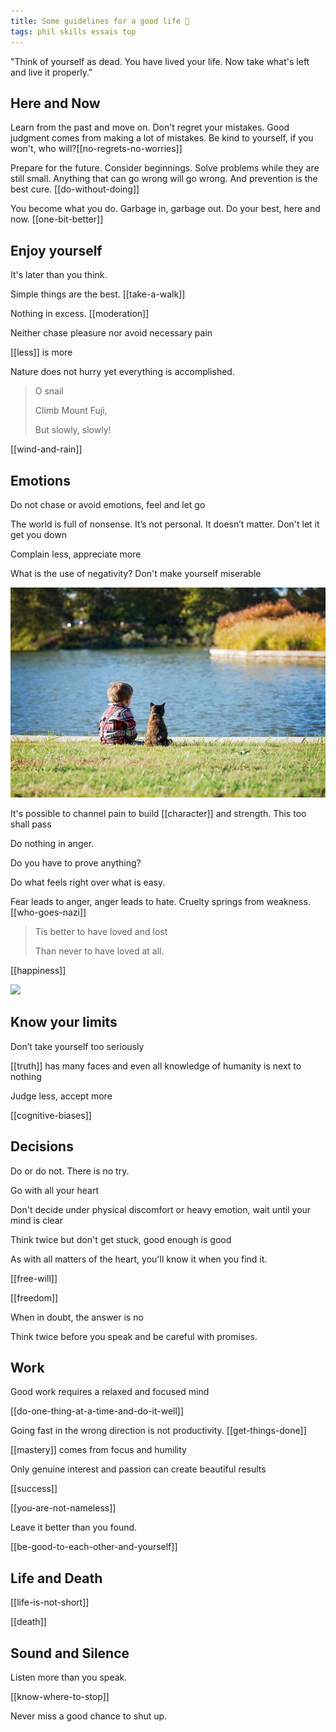 ```yaml
---
title: Some guidelines for a good life 🌱
tags: phil skills essais top
---
```



"Think of yourself as dead. You have lived your life. Now take what's left and live it properly."

## Here and Now  

Learn from the past and move on. Don't regret your mistakes. Good judgment comes from making a lot of mistakes. Be kind to yourself, if you won't, who will?[[no-regrets-no-worries]]

Prepare for the future. Consider beginnings. Solve problems while they are still small. Anything that can go wrong will go wrong. And prevention is the best cure. [[do-without-doing]]

You become what you do. Garbage in, garbage out. Do your best, here and now. [[one-bit-better]]

## Enjoy yourself

It's later than you think. 

Simple things are the best. [[take-a-walk]]

Nothing in excess. [[moderation]]

Neither chase pleasure nor avoid necessary pain

[[less]] is more 

Nature does not hurry yet everything is accomplished. 

> O snail
>
> Climb Mount Fuji,
>
> But slowly, slowly!

[[wind-and-rain]]

## Emotions 

Do not chase or avoid emotions, feel and let go

The world is full of nonsense. It’s not personal. It doesn’t matter. Don't let it get you down

Complain less, appreciate more

What is the use of negativity? Don't make yourself miserable 

![](/static/img/boy-and-cat.jpeg)

It's possible to channel pain to build [[character]] and strength. This too shall pass

Do nothing in anger. 

Do you have to prove anything?

Do what feels right over what is easy.

Fear leads to anger, anger leads to hate. Cruelty springs from weakness. [[who-goes-nazi]]

> Tis better to have loved and lost
>
> Than never to have loved at all.

[[happiness]]

![](/static/img/notice-when-you-are-happy.png)

## Know your limits

Don’t take yourself too seriously

[[truth]] has many faces and even  all knowledge of humanity is next to nothing

Judge less, accept more

[[cognitive-biases]]

## Decisions 

Do or do not. There is no try. 

Go with all your heart

Don't decide under physical discomfort or heavy emotion, wait until your mind is clear

Think twice but don't get stuck, good enough is good

As with all matters of the heart, you'll know it when you find it.

[[free-will]]

[[freedom]]

When in doubt, the answer is no 

Think twice before you speak and be careful with promises. 

## Work 

Good work requires a relaxed and focused mind

[[do-one-thing-at-a-time-and-do-it-well]]

Going fast in the wrong direction is not productivity. [[get-things-done]]

[[mastery]] comes from focus and humility

Only genuine interest and passion can create beautiful results

[[success]]

[[you-are-not-nameless]]

Leave it better than you found.

[[be-good-to-each-other-and-yourself]]

## Life and Death 

[[life-is-not-short]] 

[[death]]

## Sound and Silence 

Listen more than you speak. 

[[know-where-to-stop]]

Never miss a good chance to shut up.